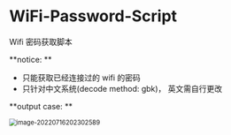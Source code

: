 # WiFi-Password-Script

Wifi 密码获取脚本

**notice: **

- 只能获取已经连接过的 wifi 的密码
- 只针对中文系统(decode method: gbk)， 英文需自行更改

**output case: **

<img src="https://expicture.oss-cn-beijing.aliyuncs.com/img/202207162024978.png" alt="image-20220716202302589" style="zoom:80%;" />

